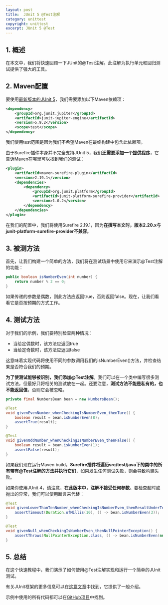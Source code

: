```yaml
---
layout: post
title:  JUnit 5 @Test注解
category: unittest
copyright: unittest
excerpt: JUnit 5 @Test
---
```


## 1. 概述

在本文中，我们将快速回顾一下JUnit的@Test注解。此注解为执行单元和回归测试提供了强大的工具。

## 2. Maven配置

要使用[最新版本的JUnit 5](https://central.sonatype.com/artifact/org.junit.jupiter/junit-jupiter-engine/5.9.3)，我们需要添加以下Maven依赖项：

```xml
<dependency>
    <groupId>org.junit.jupiter</groupId>
    <artifactId>junit-jupiter-engine</artifactId>
    <version>5.9.2</version>
    <scope>test</scope>
</dependency>
```

我们使用test范围是因为我们不希望Maven在最终构建中包含此依赖项。

由于Surefire插件本身并不完全支持JUnit 5，我们**还需要添加一个[提供程序](https://central.sonatype.com/artifact/org.apache.maven.plugins/maven-surefire-plugin/3.1.0)**，它告诉Maven在哪里可以找到我们的测试：

```xml
<plugin>
    <artifactId>maven-surefire-plugin</artifactId>
    <version>2.19.1</version>
    <dependencies>
        <dependency>
            <groupId>org.junit.platform</groupId>
            <artifactId>junit-platform-surefire-provider</artifactId>
            <version>1.0.2</version>
        </dependency>
    </dependencies>
</plugin>
```

在我们的配置中，我们将使用Surefire 2.19.1，因为**在撰写本文时，版本2.20.x与junit-platform-surefire-provider不兼容**。

## 3. 被测方法

首先，让我们构建一个简单的方法，我们将在测试场景中使用它来演示@Test注解的功能：

```java
public boolean isNumberEven(int number) {
    return number % 2 == 0;
}
```

如果传递的参数是偶数，则此方法应返回true，否则返回false。现在，让我们看看它是否按预期的方式工作。

## 4. 测试方法

对于我们的示例，我们要特别检查两种情况：

+ 当给定偶数时，该方法应返回true
+ 当给定奇数时，该方法应返回false

这意味着实现代码将使用不同的参数调用我们的isNumberEven()方法，并检查结果是否符合我们的预期。

**为了使测试能够被识别，我们添加@Test注解**。我们可以在一个类中编写很多测试方法，但最好只将相关的测试放在一起。还要注意，**测试方法不能是私有的，也不能返回值**，否则它会被忽略。

```java
private final NumbersBean bean = new NumbersBean();

@Test
void givenEvenNumber_whenCheckingIsNumberEven_thenTure() {
    boolean result = bean.isNumberEven(8);
    assertTrue(result);
}

@Test
void givenOddNumber_whenCheckingIsNumberEven_thenFalse() {
    boolean result = bean.isNumberEven(1);
    assertFalse(result);
}
```

如果我们现在运行Maven build，**Surefire插件将遍历src/test/java下的类中的所有带有@Test注解的方法并执行它们**，如果发生任何测试失败，则会导致构建失败。

如果你使用JUnit 4，请注意，**在此版本中，注解不接受任何参数**。要检查超时或抛出的异常，我们可以使用断言来代替：

```java
@Test
void givenLowerThanTenNumber_whenCheckingIsNumberEven_thenResultUnderTenMillis() {
    assertTimeout(Duration.ofMillis(10), () -> bean.isNumberEven(3));
}

@Test
void givenNull_whenCheckingIsNumberEven_thenNullPointerException() {
    assertThrows(NullPointerException.class, () -> bean.isNumberEven(null));
}
```

## 5. 总结

在这个快速教程中，我们演示了如何使用@Test注解实现和运行一个简单的JUnit测试。

有关JUnit框架的更多信息可以在[这篇文章](https://www.baeldung.com/junit-5)中找到，它提供了一般介绍。

示例中使用的所有代码都可以在[GitHub项目](https://github.com/tuyucheng7/taketoday-tutorial4j/tree/master/software.test/junit-5-basics)中找到。